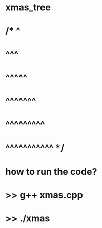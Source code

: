 # xmas_tree

# /*   ^
#     ^^^
#    ^^^^^
#   ^^^^^^^
#  ^^^^^^^^^
# ^^^^^^^^^^^ */

# how to run the code? 
# >> g++ xmas.cpp
# >> ./xmas
